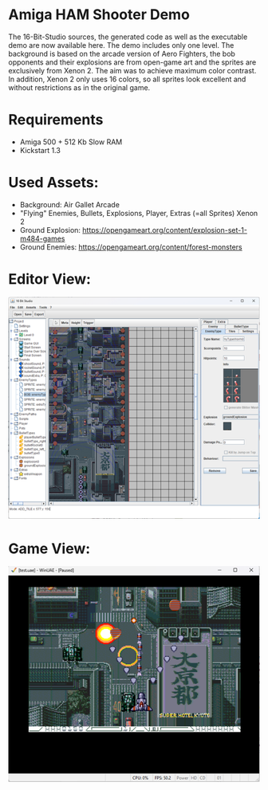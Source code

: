 # Amiga HAM Shooter Demo

The 16-Bit-Studio sources, the generated code as well as the executable demo are now available here. The demo includes only one level. The background is based on the arcade version of Aero Fighters, the bob opponents and their explosions are from open-game art and the sprites are exclusively from Xenon 2. The aim was to achieve maximum color contrast. In addition, Xenon 2 only uses 16 colors, so all sprites look excellent and without restrictions as in the original game.

# Requirements 

- Amiga 500 + 512 Kb Slow RAM
- Kickstart 1.3

# Used Assets:

- Background: Air Gallet Arcade
- "Flying" Enemies, Bullets, Explosions, Player, Extras (=all Sprites) Xenon 2
- Ground Explosion: https://opengameart.org/content/explosion-set-1-m484-games
- Ground Enemies: https://opengameart.org/content/forest-monsters 

# Editor View:

![16 Bit Studio Editor](/docs/Bild3.png)

# Game View:

![Amiga Emulator](/docs/Bild4.png)

